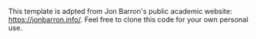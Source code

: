This template is adpted from Jon Barron's public academic website: https://jonbarron.info/. Feel free to clone this code for your own personal use.